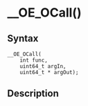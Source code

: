 # __OE_OCall()



## Syntax

    __OE_OCall(
        int func,
        uint64_t argIn,
        uint64_t * argOut);
## Description 

